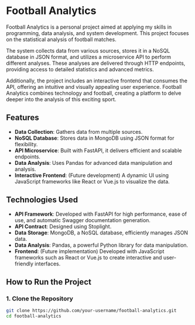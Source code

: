 # Football Analytics

Football Analytics is a personal project aimed at applying my skills in programming, data analysis, and system development. This project focuses on the statistical analysis of football matches.

The system collects data from various sources, stores it in a NoSQL database in JSON format, and utilizes a microservice API to perform different analyses. These analyses are delivered through HTTP endpoints, providing access to detailed statistics and advanced metrics.

Additionally, the project includes an interactive frontend that consumes the API, offering an intuitive and visually appealing user experience. Football Analytics combines technology and football, creating a platform to delve deeper into the analysis of this exciting sport.

## Features

- **Data Collection**: Gathers data from multiple sources.
- **NoSQL Database**: Stores data in MongoDB using JSON format for flexibility.
- **API Microservice**: Built with FastAPI, it delivers efficient and scalable endpoints.
- **Data Analysis**: Uses Pandas for advanced data manipulation and analysis.
- **Interactive Frontend**: (Future development) A dynamic UI using JavaScript frameworks like React or Vue.js to visualize the data.

## Technologies Used

- **API Framework**: Developed with FastAPI for high performance, ease of use, and automatic Swagger documentation generation.
- **API Contract**: Designed using Stoplight.
- **Data Storage**: MongoDB, a NoSQL database, efficiently manages JSON data.
- **Data Analysis**: Pandas, a powerful Python library for data manipulation.
- **Frontend**: (Future implementation) Developed with JavaScript frameworks such as React or Vue.js to create interactive and user-friendly interfaces.

## How to Run the Project

### 1. Clone the Repository
```bash
git clone https://github.com/your-username/football-analytics.git
cd football-analytics
